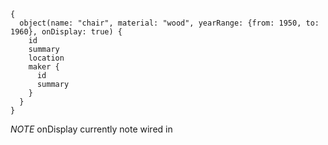 ```
{
  object(name: "chair", material: "wood", yearRange: {from: 1950, to: 1960}, onDisplay: true) {
    id
    summary
    location
    maker {
      id
      summary
    }
  }
}

```

*NOTE* onDisplay currently note wired in
